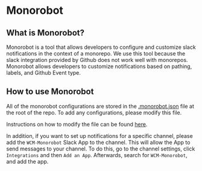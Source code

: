 # Monorobot

## What is Monorobot?

Monorobot is a tool that allows developers to configure and customize slack notifications in the
context of a monorepo. We use this tool because the slack integration provided by Github does not
work well with monorepos. Monorobot allows developers to customize notifications based on pathing,
labels, and Github Event type. 

## How to use Monorobot

All of the monorobot configurations are stored in the [.monorobot.json](/.monorobot.json) file at
the root of the repo. To add any configurations, please modify this file.

Instructions on how to modify the file can be found [here](https://github.com/ahrefs/monorobot/blob/master/documentation/config_docs.md).

In addition, if you want to set up notifications for a specific channel, please add the `WCM-Monorobot`
Slack App to the channel. This will allow the App to send messages to your channel. To do this, go
to the channel settings, click `Integrations` and then `Add an App`. Afterwards, search for 
`WCM-Monorobot`, and add the app.